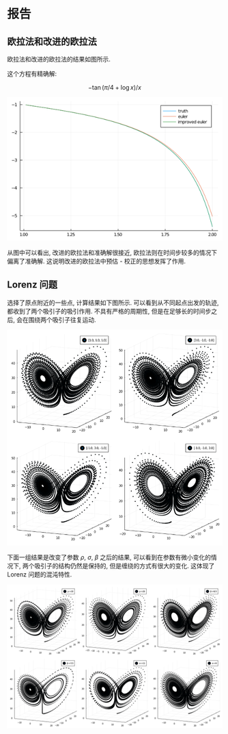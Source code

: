 # 报告

## 欧拉法和改进的欧拉法

欧拉法和改进的欧拉法的结果如图所示.

这个方程有精确解:

$$
-\tan (\pi /4 + \log x) / x 
$$

![euler](euler.png)

从图中可以看出, 改进的欧拉法和准确解很接近, 欧拉法则在时间步较多的情况下偏离了准确解. 这说明改进的欧拉法中预估 - 校正的思想发挥了作用.

## Lorenz 问题

选择了原点附近的一些点, 计算结果如下图所示. 可以看到从不同起点出发的轨迹, 都收到了两个吸引子的吸引作用. 不具有严格的周期性, 但是在足够长的时间步之后, 会在围绕两个吸引子往复运动.

![lorenz-location](lorenz-location.png)

下面一组结果是改变了参数 $\rho,~\sigma,~\beta$ 之后的结果, 可以看到在参数有微小变化的情况下, 两个吸引子的结构仍然是保持的, 但是缠绕的方式有很大的变化. 这体现了 Lorenz 问题的混沌特性.

![lorenz-parameter](lorenz-parameter.png)